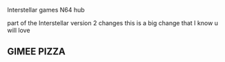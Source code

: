Interstellar games N64 hub

part of the Interstellar version 2 changes this is a big change that I know u will love


## GIMEE PIZZA
